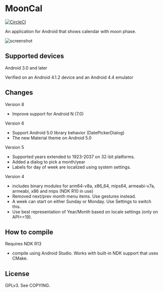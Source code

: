 # MoonCal

[![CircleCI](https://circleci.com/gh/tomari/MoonCal.svg?style=svg)](https://circleci.com/gh/tomari/MoonCal)

An application for Android that shows calendar with moon phase.

<img src="http://davy.nyacom.net/mooncal/mooncal_2.png" alt="screenshot" />

## Supported devices
Android 3.0 and later

Verified on an Android 4.1.2 device and an Android 4.4 emulator

## Changes

Version 8

* Improve support for Android N (7.0)

Version 6

* Support Android 5.0 library behavior (DatePickerDialog)
* The new Material theme on Android 5.0

Version 5

* Supported years extended to 1923-2037 on 32-bit platforms.
* Added a dialog to pick a month/year
* Labels for day of week are localized using system settings.

Version 4

* includes binary modules for arm64-v8a, x86_64, mips64, armeabi-v7a, armeabi, x86 and mips (NDK R10 in use)
* Removed next/prev month menu items. Use gestures instead.
* A week can start on either Sunday or Monday. Use Settings to switch this.
* Use best representation of Year/Month based on locale settings (only on API>=19).

## How to compile
Requires NDK R13

* compile using Android Studio. Works with built-in NDK support that uses CMake.

## License
GPLv3. See COPYING.

